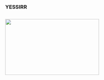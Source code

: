### YESSIRR
##
<div style="display: inline">
  <a href="https://github.com/Jhonvtxn/">
  <img width="300em" height="180em" src="https://github-readme-stats.vercel.app/api/top-langs/?username=Jhonvtxn&layout=compact&langs_count=10&bg_color=0d1117&hide_border=False&theme=synthwave"/>
